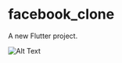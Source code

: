 # facebook_clone

A new Flutter project.

![Alt Text](https://media.giphy.com/media/vFKqnCdLPNOKc/giphy.gif)
